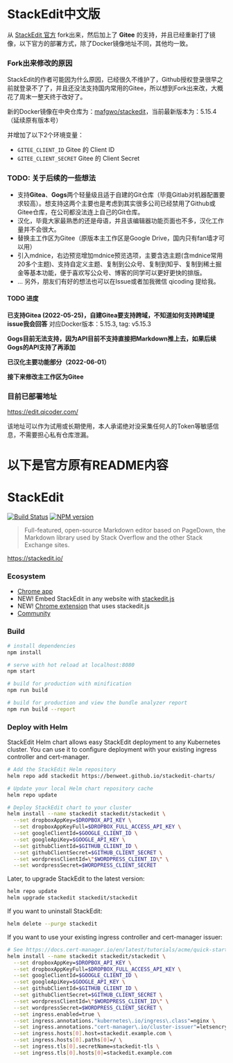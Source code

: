 # StackEdit中文版

从 [StackEdit 官方](https://github.com/benweet/stackedit) fork出来，然后加上了 **Gitee** 的支持，并且已经重新打了镜像，以下官方的部署方式，除了Docker镜像地址不同，其他均一致。

### Fork出来修改的原因
StackEdit的作者可能因为什么原因，已经很久不维护了，Github授权登录很早之前就登录不了了，并且还没法支持国内常用的Gitee，所以想到Fork出来改，大概花了周末一整天终于改好了。

新的Docker镜像在中央仓库为：[mafgwo/stackedit](https://hub.docker.com/r/mafgwo/stackedit)，当前最新版本为：5.15.4（延续原有版本号）

并增加了以下2个环境变量：
- `GITEE_CLIENT_ID` Gitee 的 Client ID
- `GITEE_CLIENT_SECRET` Gitee 的 Client Secret

### TODO: 关于后续的一些想法
- 支持**Gitea**、**Gogs**两个轻量级且适于自建的Git仓库（毕竟Gitlab对机器配置要求较高）。想支持这两个主要也是考虑到其实很多公司已经禁用了Github或Gitee仓库，在公司都没法连上自己的Git仓库。
- 汉化，毕竟大家最熟悉的还是母语，并且该编辑器功能页面也不多，汉化工作量并不会很大。
- 替换主工作区为Gitee（原版本主工作区是Google Drive，国内只有fan墙才可以用）
- 引入mdnice，右边预览增加mdnice预览选项，主要含选主题(含mdnice常用20多个主题)、支持自定义主题、复制到公众号、复制到知乎、复制到稀土掘金等基本功能，便于喜欢写公众号、博客的同学可以更好更快的排版。
- ... 另外，朋友们有好的想法也可以在Issue或者加我微信 qicoding 提给我。

#### TODO 进度

**已支持Gitea (2022-05-25)，自建Gitea要支持跨域，不知道如何支持跨域提issue我会回答**
对应Docker版本：5.15.3, tag: v5.15.3

**Gogs目前无法支持，因为API目前不支持直接把Markdown推上去，如果后续Gogs的API支持了再添加**

**已汉化主要功能部分（2022-06-01）**

**接下来修改主工作区为Gitee**



### 目前已部署地址
https://edit.qicoder.com/ 

该地址可以作为试用或长期使用，本人承诺绝对没采集任何人的Token等敏感信息，不需要担心私有仓库泄漏。


# 以下是官方原有README内容

# StackEdit

[![Build Status](https://img.shields.io/travis/benweet/stackedit.svg?style=flat)](https://travis-ci.org/benweet/stackedit) [![NPM version](https://img.shields.io/npm/v/stackedit.svg?style=flat)](https://www.npmjs.org/package/stackedit)

> Full-featured, open-source Markdown editor based on PageDown, the Markdown library used by Stack Overflow and the other Stack Exchange sites.

https://stackedit.io/

### Ecosystem

- [Chrome app](https://chrome.google.com/webstore/detail/iiooodelglhkcpgbajoejffhijaclcdg)
- NEW! Embed StackEdit in any website with [stackedit.js](https://github.com/benweet/stackedit.js)
- NEW! [Chrome extension](https://chrome.google.com/webstore/detail/ajehldoplanpchfokmeempkekhnhmoha) that uses stackedit.js
- [Community](https://community.stackedit.io/)

### Build

```bash
# install dependencies
npm install

# serve with hot reload at localhost:8080
npm start

# build for production with minification
npm run build

# build for production and view the bundle analyzer report
npm run build --report
```

### Deploy with Helm

StackEdit Helm chart allows easy StackEdit deployment to any Kubernetes cluster.
You can use it to configure deployment with your existing ingress controller and cert-manager.

```bash
# Add the StackEdit Helm repository
helm repo add stackedit https://benweet.github.io/stackedit-charts/

# Update your local Helm chart repository cache
helm repo update

# Deploy StackEdit chart to your cluster
helm install --name stackedit stackedit/stackedit \
  --set dropboxAppKey=$DROPBOX_API_KEY \
  --set dropboxAppKeyFull=$DROPBOX_FULL_ACCESS_API_KEY \
  --set googleClientId=$GOOGLE_CLIENT_ID \
  --set googleApiKey=$GOOGLE_API_KEY \
  --set githubClientId=$GITHUB_CLIENT_ID \
  --set githubClientSecret=$GITHUB_CLIENT_SECRET \
  --set wordpressClientId=\"$WORDPRESS_CLIENT_ID\" \
  --set wordpressSecret=$WORDPRESS_CLIENT_SECRET
```

Later, to upgrade StackEdit to the latest version:

```bash
helm repo update
helm upgrade stackedit stackedit/stackedit
```

If you want to uninstall StackEdit:

```bash
helm delete --purge stackedit
```

If you want to use your existing ingress controller and cert-manager issuer:

```bash
# See https://docs.cert-manager.io/en/latest/tutorials/acme/quick-start/index.html
helm install --name stackedit stackedit/stackedit \
  --set dropboxAppKey=$DROPBOX_API_KEY \
  --set dropboxAppKeyFull=$DROPBOX_FULL_ACCESS_API_KEY \
  --set googleClientId=$GOOGLE_CLIENT_ID \
  --set googleApiKey=$GOOGLE_API_KEY \
  --set githubClientId=$GITHUB_CLIENT_ID \
  --set githubClientSecret=$GITHUB_CLIENT_SECRET \
  --set wordpressClientId=\"$WORDPRESS_CLIENT_ID\" \
  --set wordpressSecret=$WORDPRESS_CLIENT_SECRET \
  --set ingress.enabled=true \
  --set ingress.annotations."kubernetes\.io/ingress\.class"=nginx \
  --set ingress.annotations."cert-manager\.io/cluster-issuer"=letsencrypt-prod \
  --set ingress.hosts[0].host=stackedit.example.com \
  --set ingress.hosts[0].paths[0]=/ \
  --set ingress.tls[0].secretName=stackedit-tls \
  --set ingress.tls[0].hosts[0]=stackedit.example.com
```
